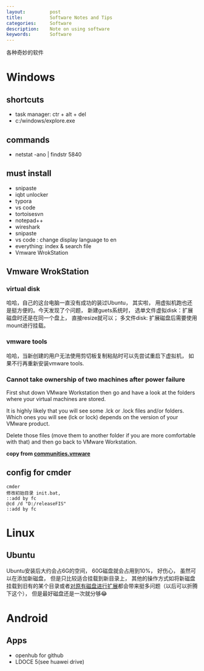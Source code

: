 ```yaml
---
layout:     	post
title:      	Software Notes and Tips
categories: 	Software
description:   	Note on using software
keywords: 		Software
---
```


各种奇妙的软件

# Windows

## shortcuts

- task manager: ctr + alt + del
- c:/windows/explore.exe

## commands

- netstat -ano  | findstr 5840

## must install 

- snipaste
- iqbt unlocker
- typora
- vs code
- tortoisesvn
- notepad++
- wireshark
- snipaste
- vs code : change display language to en
- everything: index & search file
- Vmware WrokStation

## Vmware WrokStation

### virtual disk

哈哈，自己的这台电脑一直没有成功的装过Ubuntu， 其实啦， 用虚拟机跑也还是挺方便的。今天发现了个问题， 新建guets系统时， 选单文件虚拟disk：扩展磁盘时还是在同一个盘上， 直接resize就可以； 多文件disk: 扩展磁盘后需要使用mount进行挂载。

### vmware tools

哈哈，当新创建的用户无法使用剪切板复制粘贴时可以先尝试重启下虚拟机， 如果不行再重新安装vmware tools. 

### Cannot take ownership of two machines after power failure

First shut down VMware Workstation then go and have a look at the folders where your virtual machines are stored.

It is highly likely that you will see some .lck or .lock files and/or folders. Which ones you will see (lck or lock) depends on the version of your VMware product. 

Delete those files (move them to another folder if you are more comfortable with that) and then go back to VMware Workstation.  

**copy from  [communities.vmware](https://communities.vmware.com/message/1105740#1105740)**

## config for cmder

```
cmder
修改初始目录 init.bat,
::add by fc
@cd /d "D:/releaseFIS"
::add by fc
```

# Linux

## Ubuntu

Ubuntu安装后大约会占6G的空间， 60G磁盘就会占用到10%， 好伤心， 虽然可以在添加新磁盘， 但是只比较适合挂载到新目录上， 其他的操作方式如将新磁盘挂载到旧有的某个目录或者[对原有磁盘进行扩展](https://www.linuxprobe.com/linux-fdisk-size.html)都会带来挺多问题（以后可以折腾下这个）， 但是最好磁盘还是一次就分够😂

# Android

## Apps

- openhub for github
- LDOCE 5(see huawei  drive)